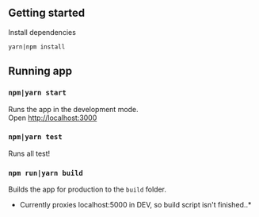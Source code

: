 
## Getting started

Install dependencies

`yarn|npm install`

## Running app

### `npm|yarn start`

Runs the app in the development mode.<br>
Open [http://localhost:3000](http://localhost:3000)

### `npm|yarn test`

Runs all test!

### `npm run|yarn build`

Builds the app for production to the `build` folder.<br>

* Currently proxies localhost:5000 in DEV, so build script isn't finished..*
